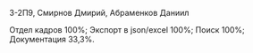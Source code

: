 3-2П9, Смирнов Дмирий, Абраменков Даниил

Отдел кадров 100%;
Экспорт в json/excel 100%;
Поиск 100%;
Документация 33,3%.
